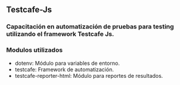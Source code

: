 ## Testcafe-Js

### Capacitación en automatización de pruebas para testing utilizando el framework Testcafe Js.

### Modulos utilizados

- dotenv: Módulo para variables de entorno.
- testcafe: Framework de automatización.
- testcafe-reporter-html: Módulo para reportes de resultados.